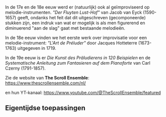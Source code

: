 In de 17e en de 18e eeuw werd er (natuurlijk) ook al geïmproviseerd op melodie-instrumenten.
*"Der Fluyten Lust-Hof"* van Jacob van Eyck (1590-1657) geeft, ondanks het feit dat dit uitgeschreven (gecomponeerde) stukken zijn, een indruk van wat er mogelijk is als men figurerend en diminuerend "aan de slag" gaat met bestaande melodieën.

In de 18e eeuw vinden we het eerste werk over improvisatie voor een melodie-instrument: *"L'Art de Préluder"* door Jacques Hotteterre (1673-1763) uitgegeven in 1719.

In de 19e eeuw is er *Die Kunst des Präludierens in 120 Beispielen* en de *Systematische Anleitung zum Fantasieren auf dem Pianoforte* van Carl Czerny (1791-1857).

Zie de website van **The Scroll Ensemble**: https://www.thescrollensemble.com/nl/

en hun YT-kanaal: https://www.youtube.com/@TheScrollEnsemble/featured

## Eigentijdse toepassingen






